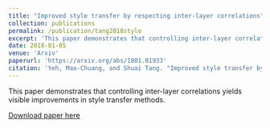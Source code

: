 ```yaml
---
title: "Improved style transfer by respecting inter-layer correlations"
collection: publications
permalink: /publication/tang2018style
excerpt: 'This paper demonstrates that controlling inter-layer correlations yields visible improvements in style transfer methods. '
date: 2018-01-05
venue: 'Arxiv'
paperurl: 'https://arxiv.org/abs/1801.01933'
citation: 'Yeh, Mao-Chuang, and Shuai Tang. "Improved style transfer by respecting inter-layer correlations." arXiv preprint arXiv:1801.01933 (2018).'
---
```

This paper demonstrates that controlling inter-layer correlations yields visible improvements in style transfer methods. 

[Download paper here](https://arxiv.org/pdf/1801.01933.pdf)


